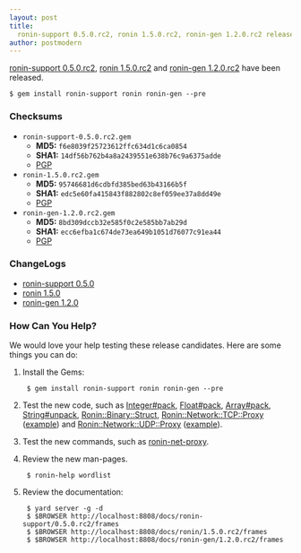 ```yaml
---
layout: post
title:
  ronin-support 0.5.0.rc2, ronin 1.5.0.rc2, ronin-gen 1.2.0.rc2 released
author: postmodern
---
```


[ronin-support 0.5.0.rc2][1], [ronin 1.5.0.rc2][2] and [ronin-gen 1.2.0.rc2][3] 
have been released.

    $ gem install ronin-support ronin ronin-gen --pre

### Checksums

* `ronin-support-0.5.0.rc2.gem`
  * **MD5:** `f6e8039f25723612ffc634d1c6ca0854`
  * **SHA1:** `14df56b762b4a8a2439551e638b76c9a6375adde`
  * [PGP][4]
* `ronin-1.5.0.rc2.gem`
  * **MD5:** `95746681d6cdbfd385bed63b43166b5f`
  * **SHA1:** `edc5e60fa415843f882802c8ef059ee37a8dd49e`
  * [PGP][5]
* `ronin-gen-1.2.0.rc2.gem`
  * **MD5:** `8bd309dccb32e585f0c2e585bb7ab29d`
  * **SHA1:** `ecc6efba1c674de73ea649b1051d76077c91ea44`
  * [PGP][6]

### ChangeLogs

* [ronin-support 0.5.0][7]
* [ronin 1.5.0][8]
* [ronin-gen 1.2.0][9]

### How Can You Help?

We would love your help testing these release candidates.
Here are some things you can do:

1. Install the Gems:

        $ gem install ronin-support ronin ronin-gen --pre

2. Test the new code, such as [Integer#pack], [Float#pack], [Array#pack],
  [String#unpack], [Ronin::Binary::Struct], [Ronin::Network::TCP::Proxy]
  ([example][10]) and [Ronin::Network::UDP::Proxy] ([example][11]).
3. Test the new commands, such as [ronin-net-proxy].
4. Review the new man-pages.

        $ ronin-help wordlist

5. Review the documentation:

        $ yard server -g -d
        $ $BROWSER http://localhost:8808/docs/ronin-support/0.5.0.rc2/frames
        $ $BROWSER http://localhost:8808/docs/ronin/1.5.0.rc2/frames
        $ $BROWSER http://localhost:8808/docs/ronin-gen/1.2.0.rc2/frames

[1]: http://rubygems.org/gems/ronin-support/versions/0.5.0.rc2
[2]: http://rubygems.org/gems/ronin/versions/1.5.0.rc2
[3]: http://rubygems.org/gems/ronin-gen/versions/1.2.0.rc2
[4]: https://github.com/downloads/ronin-rb/ronin-support/ronin-support-0.5.0.rc2.gem.asc
[5]: https://github.com/downloads/ronin-rb/ronin/ronin-1.5.0.rc2.gem.asc
[6]: https://github.com/downloads/ronin-rb/ronin-gen/ronin-gen-1.2.0.rc2.gem.asc
[7]: https://github.com/ronin-rb/ronin-support/blob/0.5.0/ChangeLog.md#050--2012-05-28
[8]: https://github.com/ronin-rb/ronin/blob/1.5.0/ChangeLog.md#150--2012-05-28
[9]: https://github.com/ronin-rb/ronin-gen/blob/1.2.0/ChangeLog.md#120--2012-05-28
[10]: https://gist.github.com/2657303
[11]: https://gist.github.com/2919927

[Integer#pack]: https://github.com/ronin-rb/ronin-support/blob/0.5.0/lib/ronin/formatting/extensions/binary/integer.rb#L90-127
[Float#pack]: https://github.com/ronin-rb/ronin-support/blob/0.5.0/lib/ronin/formatting/extensions/binary/float.rb#L24-49
[Array#pack]: https://github.com/ronin-rb/ronin-support/blob/0.5.0/lib/ronin/formatting/extensions/binary/array.rb#L26-51
[String#unpack]: https://github.com/ronin-rb/ronin-support/blob/0.5.0/lib/ronin/formatting/extensions/binary/array.rb#L26-51
[Ronin::Binary::Struct]: https://github.com/ronin-rb/ronin-support/blob/0.5.0/lib/ronin/binary/struct.rb#L26-49
[Ronin::Network::TCP::Proxy]: https://github.com/ronin-rb/ronin-support/blob/0.5.0/lib/ronin/network/tcp/proxy.rb#L27-76
[Ronin::Network::UDP::Proxy]: https://github.com/ronin-rb/ronin-support/blob/0.5.0/lib/ronin/network/udp/proxy.rb#L30
[ronin-net-proxy]: https://github.com/ronin-rb/ronin/blob/1.5.0/lib/ronin/ui/cli/commands/net/proxy.rb#L31-75
